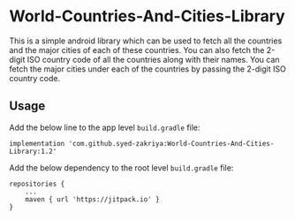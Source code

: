 # World-Countries-And-Cities-Library
This is a simple android library which can be used to fetch all the countries and the major cities of each of these countries.
You can also fetch the 2-digit ISO country code of all the countries along with their names.
You can fetch the major cities under each of the countries by passing the 2-digit ISO country code.

<h2>Usage</h2>

Add the below line to the app level `build.gradle` file:

`implementation 'com.github.syed-zakriya:World-Countries-And-Cities-Library:1.2'`

Add the below dependency to the root level `build.gradle` file:

    repositories {
        ...
        maven { url 'https://jitpack.io' }
    }

